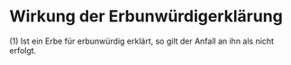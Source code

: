 # Wirkung der Erbunwürdigerklärung

(1) Ist ein Erbe für erbunwürdig erklärt, so gilt der Anfall an ihn als nicht erfolgt.